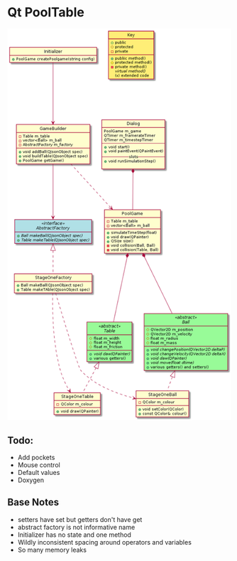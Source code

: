 # Qt PoolTable

![class diagram](class.png)

## Todo:

+ Add pockets
+ Mouse control
+ Default values
+ Doxygen

## Base Notes

- setters have set but getters don't have get
- abstract factory is not informative name
- Initializer has no state and one method
- Wildly inconsistent spacing around operators and variables
- So many memory leaks
